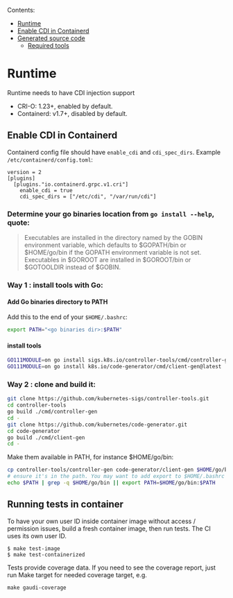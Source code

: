 Contents:
* [Runtime](#runtime)
* [Enable CDI in Containerd](#enable-cdi-in-containerd)
* [Generated source code](#generated-source-code)
  * [Required tools](#required-tools)


# Runtime

Runtime needs to have CDI injection support

- CRI-O: 1.23+, enabled by default.
- Containerd: v1.7+, disabled by default.

## Enable CDI in Containerd

Containerd config file should have `enable_cdi` and `cdi_spec_dirs`. Example `/etc/containerd/config.toml`:
```
version = 2
[plugins]
  [plugins."io.containerd.grpc.v1.cri"]
    enable_cdi = true
    cdi_spec_dirs = ["/etc/cdi", "/var/run/cdi"]
```

### Determine your go binaries location from `go install --help`, quote:
> Executables are installed in the directory named by the GOBIN environment
> variable, which defaults to $GOPATH/bin or $HOME/go/bin if the GOPATH
> environment variable is not set. Executables in $GOROOT
> are installed in $GOROOT/bin or $GOTOOLDIR instead of $GOBIN.

### Way 1 : install tools with Go:

#### Add Go binaries directory to PATH
Add this to the end of your `$HOME/.bashrc`:
```bash
export PATH="<go binaries dir>:$PATH"
```

#### install tools
```bash
GO111MODULE=on go install sigs.k8s.io/controller-tools/cmd/controller-gen@latest
GO111MODULE=on go install k8s.io/code-generator/cmd/client-gen@latest
```

### Way 2 : clone and build it:
```bash
git clone https://github.com/kubernetes-sigs/controller-tools.git
cd controller-tools
go build ./cmd/controller-gen
cd -
git clone https://github.com/kubernetes/code-generator.git
cd code-generator
go build ./cmd/client-gen
cd -
```

Make them available in PATH, for instance $HOME/go/bin:
```bash
cp controller-tools/controller-gen code-generator/client-gen $HOME/go/bin
# ensure it's in the path. You may want to add export to $HOME/.bashrc
echo $PATH | grep -q $HOME/go/bin || export PATH=$HOME/go/bin:$PATH
```

## Running tests in container

To have your own user ID inside container image without access / permission issues, build a fresh
container image, then run tests. The CI uses its own user ID.

```shell
$ make test-image
$ make test-containerized
```

Tests provide coverage data. If you need to see the coverage report, just run Make target for needed
coverage target, e.g.

```
make gaudi-coverage
```
